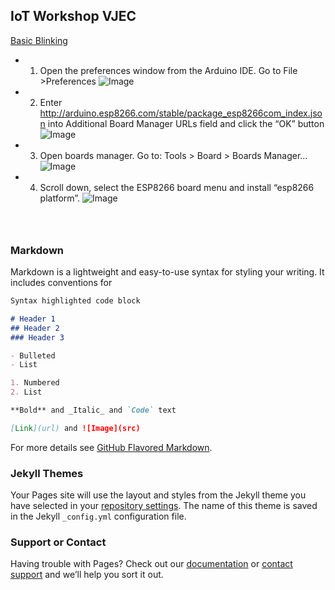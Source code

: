 ## IoT Workshop VJEC
[Basic Blinking]()
- 1. Open the preferences window from the Arduino IDE. Go to File >Preferences
![Image](https://maker.pro/storage/OAYqL3v/OAYqL3vUjwaZHA95fuU6Ln7RrIIWZtKLfMTGCGFY.jpeg)

- 2. Enter http://arduino.esp8266.com/stable/package_esp8266com_index.json into Additional Board Manager URLs field and click the “OK” button
![Image](https://maker.pro/storage/2aYeYxI/2aYeYxIaufaxwYdk0XGBnbwmdlyKx8Is04eN7zM8.jpeg)

- 3. Open boards manager. Go to: Tools > Board > Boards Manager…
![Image](https://maker.pro/storage/MzeFJ3o/MzeFJ3oxkkS7Jj7lSJ3s02jFh0z7HCJ4a62oRQwn.jpeg)

- 4. Scroll down, select the ESP8266 board menu and install “esp8266 platform”.
![Image](https://maker.pro/storage/vDFw2EX/vDFw2EXJvaA3vIlJLpbrYlqbMOHBE85tq1l1acwE.jpeg)

```



```
### Markdown

Markdown is a lightweight and easy-to-use syntax for styling your writing. It includes conventions for

```markdown
Syntax highlighted code block

# Header 1
## Header 2
### Header 3

- Bulleted
- List

1. Numbered
2. List

**Bold** and _Italic_ and `Code` text

[Link](url) and ![Image](src)
```

For more details see [GitHub Flavored Markdown](https://guides.github.com/features/mastering-markdown/).

### Jekyll Themes

Your Pages site will use the layout and styles from the Jekyll theme you have selected in your [repository settings](https://github.com/robinthoma/IoT-Workshop/settings). The name of this theme is saved in the Jekyll `_config.yml` configuration file.

### Support or Contact

Having trouble with Pages? Check out our [documentation](https://help.github.com/categories/github-pages-basics/) or [contact support](https://github.com/contact) and we’ll help you sort it out.
